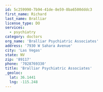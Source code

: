 ```yaml
---
id: 5c259990-7b94-41de-8e59-8ba6500dddc3
first_name: Richard
last_name: Bralliar
license_type: DO
services:
  - psychiatry
category: doctors
org_name: 'Bralliar Psychiatric Associates'
address: '7930 W Sahara Avenue'
city: 'Las Vegas'
state: NV
zip: '89117'
phone: '7028769330'
title: 'Bralliar Psychiatric Associates'
_geoloc:
  lat: 36.1441
  lng: -115.248
---
```


